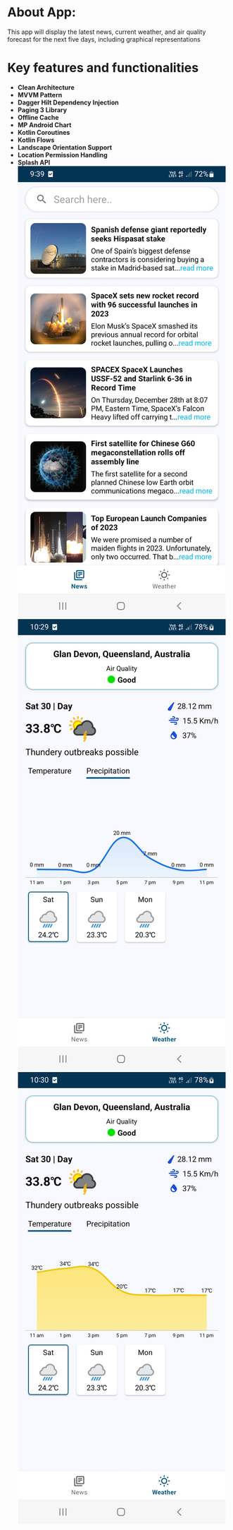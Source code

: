 # About App:
This app will display the latest news, current weather, and air quality forecast for the next five days, including graphical representations

# Key features and functionalities
* **Clean Architecture**
* **MVVM Pattern**
* **Dagger Hilt Dependency Injection**
* **Paging 3 Library**
* **Offline Cache**
* **MP Android Chart**
* **Kotlin Coroutines**
* **Kotlin Flows**
* **Landscape Orientation Support**
* **Location Permission Handling**
* **Splash API**
![Screen 1](https://github.com/Aravindansa/my-news-android-app/blob/main/screen%20shots/Screenshot_20231230-093952_My%20News.jpg)
![Screen 2](https://github.com/Aravindansa/my-news-android-app/blob/main/screen%20shots/Screenshot_20231230-102949_My%20News.jpg)
![Screen 3](https://github.com/Aravindansa/my-news-android-app/blob/main/screen%20shots/Screenshot_20231230-103000_My%20News.jpg)
